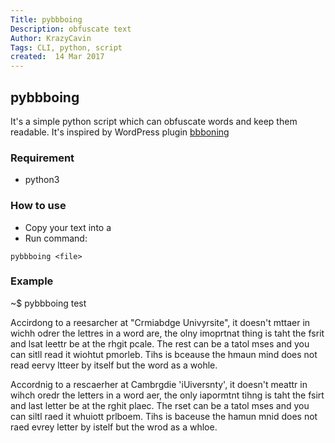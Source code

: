 ```yaml
---
Title: pybbboing
Description: obfuscate text
Author: KrazyCavin
Tags: CLI, python, script
created:  14 Mar 2017
---
```


## pybbboing
It's a simple python script which can obfuscate words and keep them readable. It's inspired by WordPress plugin [bbboning](http://www.oik-plugins.com/oik_shortcodes/bbboing-obfuscate-text-but-leave-it-readable/)

### Requirement
* python3

### How to use
- Copy your text into a <file>
- Run command:
```
pybbboing <file>
```

### Example
~$ pybbboing test

Accirdong to a reesarcher at "Crmiabdge Univyrsite", it doesn't mttaer in wichh odrer the lettres in a word are, the olny imoprtnat thing is taht the fsrit and lsat leettr be at the rhgit pcale. The rest can be a tatol mses and you can sitll read it wiohtut pmorleb. Tihs is bceause the hmaun mind does not read eervy ltteer by itself but the word as a wohle.

Accordnig to a rescaerher at Cambrgdie 'iUiversnty', it doesn't meattr in wihch oredr the letters in a word aer, the only iapormtnt tihng is taht the fsirt and last letter be at the rghit plaec. The rset can be a tatol mses and you can siltl raed it whuiott prlboem. Tihs is baceuse the hamun mnid does not raed evrey letter by istelf but the wrod as a whloe.
